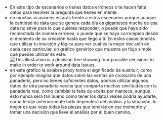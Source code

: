 - En este tipo de escenarios o tienes datos erróneos o te hacen falta datos para resolver la pregunta que tienes en mente.
- en muchas ocasiones estarás frente a estos escenarios porque aunque la cantidad de data que se genera cada día es gigantesca mucha de esa data no sirve para lo que quieres responder, o puede que haya sido recolectada de manera errónea, o puede que se haya corrompido desde el momento de su creación hasta que llego a ti. En estos casos tendrás que utilizar tu intuición y lógica para ver cual es la mejor decisión en cada caso particular, un grafico genérico que muestra un flujo simple que puedes utilizar es este:  
  ![This illustration is a decision tree showing four possible decisions to make in order to work around data issues.](https://d3c33hcgiwev3.cloudfront.net/imageAssetProxy.v1/nubavN6IS5mm2rzeiFuZgw_1204106238b34cff9a89859772cdfaa1_Screen-Shot-2021-03-05-at-10.36.19-AM.png?expiry=1689638400000&hmac=ADv8NafjUmnpO-gRQz0PknhU6DjmGPDNgEDGHbL3CWM)
- en este grafico la palabra proxy toma el significado de sustituir, como por ejemplo imagina que datos sobre las ventas de croissants de una panadería, pero no tienes suficientes datos, podrías utilizar algunos datos de otra panadería vecina que comparta muchas similitudes con la panadería real, como cambiar la falta de aceita por manteca, aunque esto nunca será tan bueno como tener los datos reales podría ayudarte, como te dije anteriormente todo dependerá del análisis y la situación, lo mejor es que veas todas las piezas que tendrás en ese momento y tomar una decisión que lleve al análisis por el buen camino.